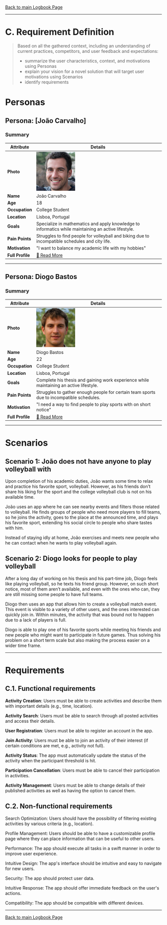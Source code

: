 [Back to main Logbook Page](../hci_logbook.md)

---
# C. Requirement Definition
>	Based on all the gathered context, including an understanding of current practices, competitors, and user feedback and expectations: 
>	- summarize the user characteristics, context, and motivations using Personas
>	- explain your vision for a novel solution that will target user motivations using Scenarios
>	- identify requirements

# Personas

## Persona: [João Carvalho] 
### Summary 
| Attribute        | Details                                       |
| ---------------- | --------------------------------------------- |
| **Photo**        | <img src="personas/persona1.jpg" alt="drawing" width="125"/> |
| **Name**         | João Carvalho                                 |
| **Age**          | 18                                           |
| **Occupation**   | College Student                              |
| **Location**     | Lisboa, Portugal                             |
| **Goals**        | Specialize in mathematics and apply knowledge to informatics while maintaining an active lifestyle. |
| **Pain Points**  | Struggles to find people for volleyball and biking due to incompatible schedules and city life. |
| **Motivation**   | "I want to balance my academic life with my hobbies" |
| **Full Profile** | [📄 Read More](personas/persona1_template.md) |

---
## Persona: Diogo Bastos  
### Summary  
| Attribute        | Details                                       |
| ---------------- | --------------------------------------------- |
| **Photo**        | <img src="personas/persona2.jpg" alt="drawing" width="125"/> |
| **Name**         | Diogo Bastos                                 |
| **Age**          | 22                                          |
| **Occupation**   | College Student        |
| **Location**     | Lisboa, Portugal                            |
| **Goals**        | Complete his thesis and gaining work experience while maintaining an active lifestyle. |
| **Pain Points**  | Struggles to gather enough people for  certain team sports due to incompatible schedules. |
| **Motivation**   | "I need a way to find people to play sports with on short notice" |
| **Full Profile** | [📄 Read More](personas/persona2_template.md) |


---





# Scenarios

## Scenario 1: João does not have anyone to play volleyball with

Upon completion of his academic duties, João wants some time to relax and practice his favorite sport, volleyball. However, as his friends don’t share his liking for the sport and the college volleyball club is not on his available time. 

João uses an app where he can see nearby events and filters those related to volleyball. He finds groups of people who need more players to fill teams, so he joins the activity, goes to the place at the announced time, and plays his favorite sport, extending his social circle to people who share tastes with him.

Instead of staying idly at home, João exercises and meets new people who he can contact when he wants to play volleyball again.




## Scenario 2: Diogo looks for people to play volleyball

After a long day of working on his thesis and his part-time job, Diogo feels like playing volleyball, so he texts his friend group. However, on such short notice, most of them aren’t available, and even with the ones who can, they are still missing some people to have full teams.

Diogo then uses an app that allows him to create a volleyball match event. This event is visible to a variety of other users, and the ones interested can quickly join in. Within minutes, the activity that was bound not to happen due to a lack of players is full.

Diogo is able to play one of his favorite sports while meeting his friends and new people who might want to participate in future games. Thus solving his problem on a short term scale but also making the process easier on a wider time frame.

---


# Requirements





## C.1. Functional requirements

**Activity Creation**: Users must be able to create activities and describe them with important details (e.g., time, location).

**Activity Search**: Users must be able to search through all posted activities and access their details.

**User Registration**: Users must be able to register an account in the app.

**Join Activity**: Users must be able to join an activity of their interest (if certain conditions are met, e.g., activity not full).

**Activity Status**: The app must automatically update the status of the activity when the participant threshold is hit.

**Participation Cancellation**: Users must be able to cancel their participation in activities.

**Activity Management**: Users must be able to change details of their published activities as well as having the option to cancel them.



## C.2. Non-functional requirements

Search Optimization: Users should have the possibility of filtering existing activities by various criteria (e.g., location).

Profile Management: Users should be able to have a customizable profile page where they can place information that can be useful to other users.

Performance: The app should execute all tasks in a swift manner in order to improve user experience.

Intuitive Design: The app's interface should be intuitive and easy to navigate for new users.

Security: The app should protect user data.

Intuitive Response: The app should offer immediate feedback on the user's actions.

Compatibility: The app should be compatible with different devices.



---
[Back to main Logbook Page](hci_logbook.md)